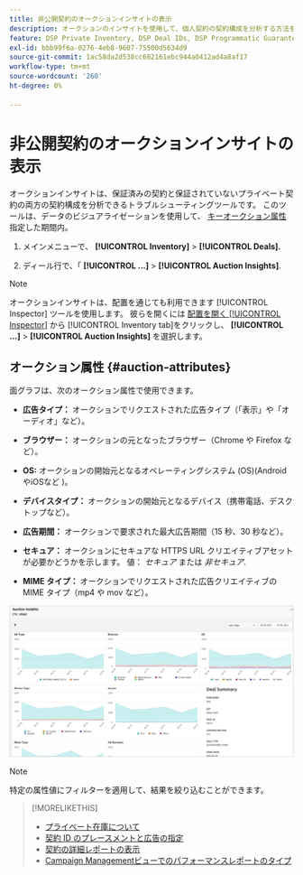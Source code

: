 ```yaml
---
title: 非公開契約のオークションインサイトの表示
description: オークションのインサイトを使用して、個人契約の契約構成を分析する方法を説明します。
feature: DSP Private Inventory, DSP Deal IDs, DSP Programmatic Guaranteed Deals
exl-id: bbb99f6a-0276-4eb8-9607-75500d5634d9
source-git-commit: 1ac58da2d538cc682161ebc944a0412ad4a8af17
workflow-type: tm+mt
source-wordcount: '260'
ht-degree: 0%

---
```


# 非公開契約のオークションインサイトの表示

オークションインサイトは、保証済みの契約と保証されていないプライベート契約の両方の契約構成を分析できるトラブルシューティングツールです。 このツールは、データのビジュアライゼーションを使用して、 [キーオークション属性](#auction-attributes) 指定した期間内。

1. メインメニューで、 **[!UICONTROL Inventory]** > **[!UICONTROL Deals].**

1. ディール行で、「  **[!UICONTROL ...]** > **[!UICONTROL Auction Insights]**.

>[!NOTE]
>
>オークションインサイトは、配置を通じても利用できます [!UICONTROL Inspector] ツールを使用します。 彼らを開くには [配置を開く [!UICONTROL Inspector]](/help/dsp/campaign-management/reports/placement-details-view.md) から [!UICONTROL Inventory tab]をクリックし、 **[!UICONTROL ...]** > **[!UICONTROL Auction Insights]** を選択します。

## オークション属性 {#auction-attributes}

面グラフは、次のオークション属性で使用できます。

* **広告タイプ：** オークションでリクエストされた広告タイプ（「表示」や「オーディオ」など）。

* **ブラウザー：** オークションの元となったブラウザー（Chrome や Firefox など）。

* **OS:** オークションの開始元となるオペレーティングシステム (OS)(Android やiOSなど )。

* **デバイスタイプ：** オークションの開始元となるデバイス（携帯電話、デスクトップなど）。

* **広告期間：** オークションで要求された最大広告期間（15 秒、30 秒など）。

* **セキュア：** オークションにセキュアな HTTPS URL クリエイティブアセットが必要かどうかを示します。 値： <i>セキュア</i> または <i>非セキュア</i>.

* **MIME タイプ：** オークションでリクエストされた広告クリエイティブの MIME タイプ（mp4 や mov など）。

![競売インサイト](/help/dsp/assets/auction-insights.png)

>[!NOTE]
>
>特定の属性値にフィルターを適用して、結果を絞り込むことができます。

>[!MORELIKETHIS]
>
>* [プライベート在庫について](private-inventory-about.md)
>* [契約 ID のプレースメントと広告の指定](deal-id-attach-placements.md)
>* [契約の詳細レポートの表示](deal-view-report.md)
>* [Campaign Managementビューでのパフォーマンスレポートのタイプ](/help/dsp/campaign-management/reports/campaign-reports-about.md)

